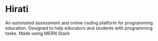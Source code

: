 # Hirati
An automated assessment and online coding platform for programming education. Designed to help educators and students with programming tasks.
Made using MERN Stack
